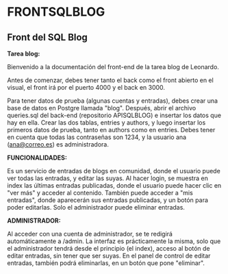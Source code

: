 # FRONTSQLBLOG

## Front del SQL Blog

**Tarea blog:**

Bienvenido a la documentación del front-end de la tarea blog de Leonardo.

Antes de comenzar, debes tener tanto el back como el front abierto en el visual, el front irá por el puerto 4000 y el back en 3000.

Para tener datos de prueba (algunas cuentas y entradas), debes crear una base de datos en Postgre llamada "blog". Después, abrir el archivo queries.sql del back-end (repositorio APISQLBLOG) e insertar los datos que hay en ella. Crear las dos tablas, entries y authors, y luego insertar los primeros datos de prueba, tanto en authors como en entries. Debes tener en cuenta que todas las contraseñas son 1234, y la usuario ana (ana@correo.es) es administradora.

**FUNCIONALIDADES:**

Es un servicio de entradas de blogs en comunidad, donde el usuario puede ver todas las entradas, y editar las suyas. Al hacer login, se muestra en index las últimas entradas publicadas, donde el usuario puede hacer clic en "ver más" y acceder al contenido. También puede acceder a "mis entradas", donde aparecerán sus entradas publicadas, y un botón para poder editarlas. Solo el administrador puede eliminar entradas.

**ADMINISTRADOR:**

Al acceder con una cuenta de administrador, se te redigirá automáticamente a /admin. La interfaz es prácticamente la misma, solo que el administrador tendrá desde el principio (el index), acceso al botón de editar entradas, sin tener que ser suyas. En el panel de control de editar entradas, también podrá eliminarlas, en un botón que pone "eliminar".
